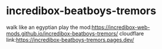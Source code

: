 # incredibox-beatboys-tremors
walk like an egyptian
play the mod:https://incredibox-web-mods.github.io/incredibox-beatboys-tremors/
cloudflare link:https://incredibox-beatboys-tremors.pages.dev/
